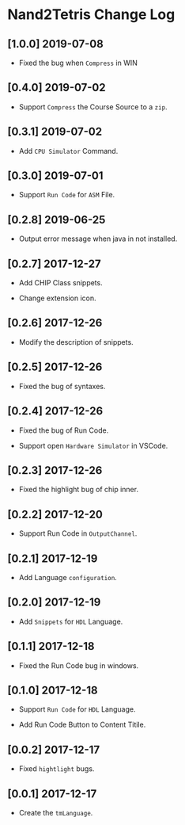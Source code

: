 # Nand2Tetris Change Log

## [1.0.0] 2019-07-08

* Fixed the bug when `Compress` in WIN

## [0.4.0] 2019-07-02

* Support `Compress` the Course Source to a `zip`.

## [0.3.1] 2019-07-02

* Add `CPU Simulator` Command.

## [0.3.0] 2019-07-01

* Support `Run Code` for `ASM` File.

## [0.2.8] 2019-06-25

* Output error message when java in not installed.

## [0.2.7] 2017-12-27

* Add CHIP Class snippets.

* Change extension icon.

## [0.2.6] 2017-12-26

* Modify the description of snippets.

## [0.2.5] 2017-12-26

* Fixed the bug of syntaxes.

## [0.2.4] 2017-12-26

* Fixed the bug of Run Code.

* Support open `Hardware Simulator` in VSCode.

## [0.2.3] 2017-12-26

* Fixed the highlight bug of chip inner.

## [0.2.2] 2017-12-20

* Support Run Code in `OutputChannel`.

## [0.2.1] 2017-12-19

* Add Language `configuration`.

## [0.2.0] 2017-12-19

* Add `Snippets` for `HDL` Language.

## [0.1.1] 2017-12-18

* Fixed the Run Code bug in windows.

## [0.1.0] 2017-12-18

* Support `Run Code` for `HDL` Language.

* Add Run Code Button to Content Titile.

## [0.0.2] 2017-12-17

* Fixed `hightlight` bugs.

## [0.0.1] 2017-12-17

* Create the `tmLanguage`.